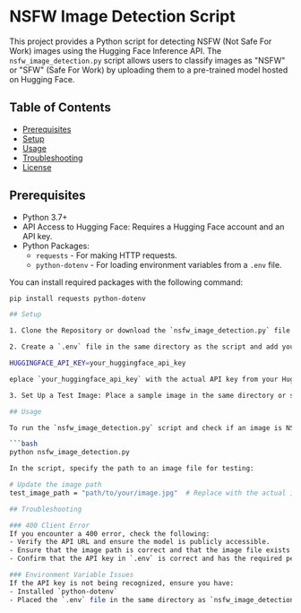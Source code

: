 # NSFW Image Detection Script

This project provides a Python script for detecting NSFW (Not Safe For Work) images using the Hugging Face Inference API. The `nsfw_image_detection.py` script allows users to classify images as "NSFW" or "SFW" (Safe For Work) by uploading them to a pre-trained model hosted on Hugging Face.

## Table of Contents

- [Prerequisites](#prerequisites)
- [Setup](#setup)
- [Usage](#usage)
- [Troubleshooting](#troubleshooting)
- [License](#license)

## Prerequisites

- Python 3.7+
- API Access to Hugging Face: Requires a Hugging Face account and an API key.
- Python Packages:
  - `requests` - For making HTTP requests.
  - `python-dotenv` - For loading environment variables from a `.env` file.

You can install required packages with the following command:

```bash
pip install requests python-dotenv

## Setup

1. Clone the Repository or download the `nsfw_image_detection.py` file to your local environment.

2. Create a `.env` file in the same directory as the script and add your Hugging Face API key:

HUGGINGFACE_API_KEY=your_huggingface_api_key

eplace `your_huggingface_api_key` with the actual API key from your Hugging Face account. This key provides access to the API for image detection.

3. Set Up a Test Image: Place a sample image in the same directory or specify the full path to an image file to test the script.

## Usage

To run the `nsfw_image_detection.py` script and check if an image is NSFW, use the following command:

```bash
python nsfw_image_detection.py

In the script, specify the path to an image file for testing:

# Update the image path
test_image_path = "path/to/your/image.jpg"  # Replace with the actual image path

## Troubleshooting

### 400 Client Error
If you encounter a 400 error, check the following:
- Verify the API URL and ensure the model is publicly accessible.
- Ensure that the image path is correct and that the image file exists.
- Confirm that the API key in `.env` is correct and has the required permissions.

### Environment Variable Issues
If the API key is not being recognized, ensure you have:
- Installed `python-dotenv`
- Placed the `.env` file in the same directory as `nsfw_image_detection.py`